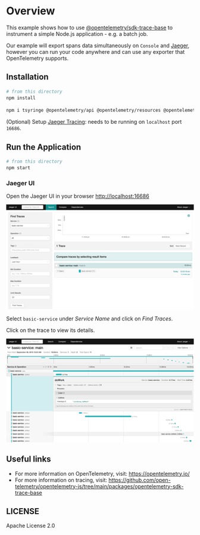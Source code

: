 # Overview

This example shows how to use [@opentelemetry/sdk-trace-base](https://github.com/open-telemetry/opentelemetry-js/tree/main/packages/opentelemetry-sdk-trace-base) to instrument a simple Node.js application - e.g. a batch job.

Our example will export spans data simultaneously on `Console` and [Jaeger](https://www.jaegertracing.io), however you can run your code anywhere and can use any exporter that OpenTelemetry supports.

## Installation

```sh
# from this directory
npm install

npm i tsyringe @opentelemetry/api @opentelemetry/resources @opentelemetry/semantic-conventions @opentelemetry/sdk-trace-base @opentelemetry/exporter-jaeger
```

(Optional) Setup [Jaeger Tracing](https://www.jaegertracing.io/docs/latest/getting-started/#all-in-one): needs to be running on `localhost` port `16686`.

## Run the Application

```sh
# from this directory
npm start
```

### Jaeger UI

Open the Jaeger UI in your browser [http://localhost:16686](http://localhost:16686)

<p align="center"><img src="images/jaeger-ui-list.png?raw=true"/></p>

Select `basic-service` under *Service Name* and click on *Find Traces*.

Click on the trace to view its details.

<p align="center"><img src="./images/jaeger-ui-detail.png?raw=true"/></p>

## Useful links

- For more information on OpenTelemetry, visit: <https://opentelemetry.io/>
- For more information on tracing, visit: <https://github.com/open-telemetry/opentelemetry-js/tree/main/packages/opentelemetry-sdk-trace-base>

## LICENSE

Apache License 2.0

[opentelemetry-collector-url]: https://github.com/open-telemetry/opentelemetry-exporter-otlp-http
